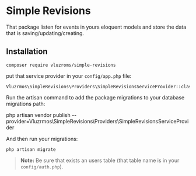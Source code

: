 # Simple Revisions

That package listen for events in yours eloquent models and store the data that is saving/updating/creating.

## Installation

    composer require vluzroms/simple-revisions

put that service provider in your `config/app.php` file:

    Vluzrmos\SimpleRevisions\Providers\SimpleRevisionsServiceProvider::class
    
Run the artisan command to add the package migrations to your database migrations path: 

   php artisan vendor publish --provider=Vluzrmos\SimpleRevisions\Providers\SimpleRevisionsServiceProvider

And then run your migrations:

    php artisan migrate


> **Note:** Be sure that exists an users table (that table name is in your `config/auth.php`).

